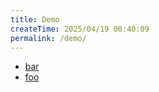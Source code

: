 ```yaml
---
title: Demo
createTime: 2025/04/19 00:40:09
permalink: /demo/
---
```


- [bar](./bar.md)
- [foo](./foo.md)
